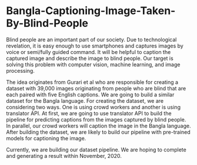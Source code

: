 # Bangla-Captioning-Image-Taken-By-Blind-People

Blind people are an important part of our society. Due to technological revelation, it is easy enough to use smartphones and captures images by voice or semi/fully guided command. It will be helpful to caption the captured image and describe the image to blind people. Our target is solving this problem with computer vision, machine learning, and image processing.

The idea originates from Gurari et al who are responsible for creating a dataset with 39,000 images originating from people who are blind that are each paired with five English captions. We are going to build a similar dataset for the Bangla language. For creating the dataset, we are considering two ways. One is using crowd workers and another is using translator API. At first, we are going to use translator API to build the pipeline for predicting captions from the images captured by blind people. In parallel, our crowd workers will caption the image in the Bangla language. After building the dataset, we are likely to build our pipeline with pre-trained models for captioning the image.

Currently, we are building our dataset pipeline. We are hoping to complete and generating a result
within November, 2020.
